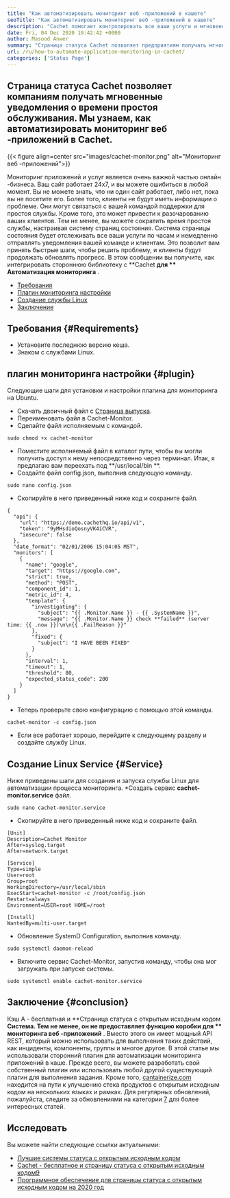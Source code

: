 ```yaml
---
title: "Как автоматизировать мониторинг веб -приложений в кашете" 
seoTitle: "Как автоматизировать мониторинг веб -приложений в кашете" 
description: "Cachet помогает контролировать все ваши услуги и мгновенно уведомлять подписчиков. Эта статья посвящена интеграции стороннего плагина для автоматизации мониторинга." 
date: Fri, 04 Dec 2020 19:42:42 +0000
author: Masood Anwer
summary: "Страница статуса Cachet позволяет предприятиям получать мгновенные уведомления о времени простоя обслуживания. Мы узнаем, как автоматизировать мониторинг веб -приложений в Cachet." 
url: /ru/how-to-automate-application-monitoring-in-cachet/
categories: ['Status Page']
---
```


## Страница статуса Cachet позволяет компаниям получать мгновенные уведомления о времени простоя обслуживания. Мы узнаем, как автоматизировать мониторинг веб -приложений в Cachet.

{{< figure align=center src="images/cachet-monitor.png" alt="Мониторинг веб -приложений">}}

Мониторинг приложений и услуг является очень важной частью онлайн -бизнеса. Ваш сайт работает 24x7, и вы можете ошибиться в любой момент. Вы не можете знать, что ни один сайт работает, либо нет, пока вы не посетите его. Более того, клиенты не будут иметь информации о проблеме. Они могут связаться с вашей командой поддержки для простоя службы. Кроме того, это может привести к разочарованию ваших клиентов. Тем не менее, вы можете сократить время простоя службы, настраивая систему страниц состояния. Система страницы состояния будет отслеживать все ваши услуги по часам и немедленно отправлять уведомления вашей команде и клиентам. Это позволит вам принять быстрые шаги, чтобы решить проблему, и клиенты будут продолжать обновлять прогресс. В этом сообщении вы получите, как интегрировать стороннюю библиотеку с **Cachet  **для **  Автоматизация мониторинга** .
  * [Требования][1]
  * [Плагин мониторинга настройки][2]
  * [Создание службы Linux][3]
  * [Заключение][4]

## Требования   {#Requirements}
  * Установите последнюю версию кеша.
  * Знаком с службами Linux.

## плагин мониторинга настройки   {#plugin}
Следующие шаги для установки и настройки плагина для мониторинга на Ubuntu.
  * Скачать двоичный файл с [Страница выпуска][5].
  * Переименовать файл в Cachet-Monitor.
  * Сделайте файл исполняемым с командой.
```
sudo chmod +x cachet-monitor
```
  * Поместите исполняемый файл в каталог пути, чтобы вы могли получить доступ к нему непосредственно через терминал. Итак, я предлагаю вам переехать под **/usr/local/bin **.
  * Создайте файл config.json, выполнив следующую команду.
```
sudo nano config.json
```
  * Скопируйте в него приведенный ниже код и сохраните файл.
```
{
  "api": {
    "url": "https://demo.cachethq.io/api/v1",
    "token": "9yMHsdioQosnyVK4iCVR",
    "insecure": false
  },
  "date_format": "02/01/2006 15:04:05 MST",
  "monitors": [
    {
      "name": "google",
      "target": "https://google.com",
      "strict": true,
      "method": "POST",
      "component_id": 1,
      "metric_id": 4,
      "template": {
        "investigating": {
          "subject": "{{ .Monitor.Name }} - {{ .SystemName }}",
          "message": "{{ .Monitor.Name }} check **failed** (server time: {{ .now }})\n\n{{ .FailReason }}"
        },
        "fixed": {
          "subject": "I HAVE BEEN FIXED"
        }
      },
      "interval": 1,
      "timeout": 1,
      "threshold": 80,
      "expected_status_code": 200
    }
  ]
}
```
  * Теперь проверьте свою конфигурацию с помощью этой команды.
```
cachet-monitor -c config.json
```
  * Если все работает хорошо, перейдите к следующему разделу и создайте службу Linux.

## Создание Linux Service   {#Service}
Ниже приведены шаги для создания и запуска службы Linux для автоматизации процесса мониторинга.
  *Создать сервис **cachet-monitor.service**  файл.
```
sudo nano cachet-monitor.service
```
  * Скопируйте в него приведенный ниже код и сохраните файл.
```
[Unit]
Description=Cachet Monitor
After=syslog.target
After=network.target

[Service]
Type=simple
User=root
Group=root
WorkingDirectory=/usr/local/sbin
ExecStart=cachet-monitor -c /root/config.json
Restart=always
Environment=USER=root HOME=/root

[Install]
WantedBy=multi-user.target
```
  * Обновление SystemD Configuration, выполнив команду.
```
sudo systemctl daemon-reload
```
  * Включите сервис Cachet-Monitor, запустив команду, чтобы она мог загружать при запуске системы.
```
sudo systemctl enable cachet-monitor.service
```

## Заключение   {#conclusion}
Кэш A - бесплатная и **Страница статуса с открытым исходным кодом  **Система. Тем не менее, он не предоставляет функцию коробки для **  мониторинга веб -приложений** . Вместо этого он имеет мощный API REST, который можно использовать для выполнения таких действий, как инциденты, компоненты, группы и многое другое. В этой статье мы использовали сторонний плагин для автоматизации мониторинга приложений в каше. Прежде всего, вы можете разработать свой собственный плагин или использовать любой другой существующий плагин для выполнения задания.
Кроме того, [cantainerize.com][6] находится на пути к улучшению стека продуктов с открытым исходным кодом на нескольких языках и рамках. Для регулярных обновлений, пожалуйста, следите за обновлениями на категории [7][7] для более интересных статей.

## Исследовать
Вы можете найти следующие ссылки актуальными:
  * [Лучшие системы статуса с открытым исходным кодом][8]
  * [Cachet - бесплатное и страницу статуса с открытым исходным кодом][9][9]
  * [Программное обеспечение для страницы статуса с открытым исходным кодом на 2020 год][10]

  
[1]: #Requirements
[2]: #Plugin
[3]: #Service
[4]: #Conclusion
[5]: https://github.com/CastawayLabs/cachet-monitor/releases
[6]: https://www.containerize.com/
[7]: https://blog.containerize.com/category/status-page
[8]: https://products.containerize.com/status
[9]: https://products.containerize.com/status/cachet
[10]: https://blog.containerize.com/status-page/top-5-open-source-status-page-software-for-2020/
